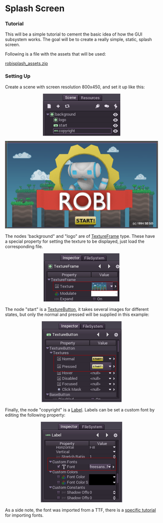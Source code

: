 # Splash Screen

### Tutorial

This will be a simple tutorial to cement the basic idea of how the GUI subsystem works. The goal will be to create a really simple, static, splash screen. 

Following is a file with the assets that will be used:

[robisplash_assets.zip](media/robisplash_assets.zip)


### Setting Up

Create a scene with screen resolution 800x450, and set it up like this:

<p align="center"><img src="images/robisplashscene.png"></p>
<p align="center"><img src="images/robisplashpreview.png"></p>

The nodes 'background" and "logo" are of [TextureFrame](class_textureframe) type. These have a special property for setting the texture to be displayed, just load the corresponding file.

<p align="center"><img src="images/texframe.png"></p>

The node "start" is a [TextureButton](class_texturebutton), it takes several images for different states, but only the normal and pressed will be supplied in this example:

<p align="center"><img src="images/texbutton.png"></p>

Finally, the node "copyright" is a [Label](class_label). Labels can be set a custom font by editing the following property:

<p align="center"><img src="images/label.png"></p>

As a side note, the font was imported from a TTF, there is a [specific tutorial](import_fonts) for importing fonts.


